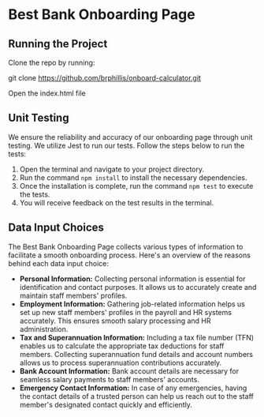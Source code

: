 # Best Bank Onboarding Page

## Running the Project

Clone the repo by running:

git clone https://github.com/brphillis/onboard-calculator.git

Open the index.html file

## Unit Testing

We ensure the reliability and accuracy of our onboarding page through unit testing. We utilize Jest to run our tests. Follow the steps below to run the tests:

1. Open the terminal and navigate to your project directory.
2. Run the command `npm install` to install the necessary dependencies.
3. Once the installation is complete, run the command `npm test` to execute the tests.
4. You will receive feedback on the test results in the terminal.

## Data Input Choices

The Best Bank Onboarding Page collects various types of information to facilitate a smooth onboarding process. Here's an overview of the reasons behind each data input choice:

- **Personal Information:** Collecting personal information is essential for identification and contact purposes. It allows us to accurately create and maintain staff members' profiles.
- **Employment Information:** Gathering job-related information helps us set up new staff members' profiles in the payroll and HR systems accurately. This ensures smooth salary processing and HR administration.
- **Tax and Superannuation Information:** Including a tax file number (TFN) enables us to calculate the appropriate tax deductions for staff members. Collecting superannuation fund details and account numbers allows us to process superannuation contributions accurately.
- **Bank Account Information:** Bank account details are necessary for seamless salary payments to staff members' accounts.
- **Emergency Contact Information:** In case of any emergencies, having the contact details of a trusted person can help us reach out to the staff member's designated contact quickly and efficiently.
